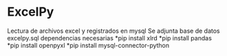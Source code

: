 # ExcelPy
Lectura de archivos excel y registrados en mysql
Se adjunta base de datos excelpy.sql
dependencias necesarias
*pip install xlrd 
*pip install pandas 
*pip install openpyxl 
*pip install mysql-connector-python 
